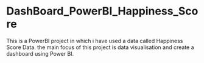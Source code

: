 # DashBoard_PowerBI_Happiness_Score
  This is a PowerBI project in which i have used a data called Happiness Score Data.
  the main focus of this project is data visualisation and create a dashboard 
  using Power BI.
